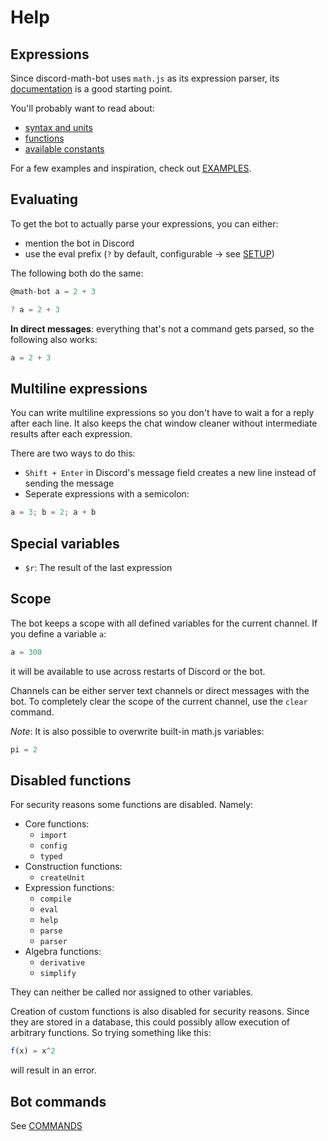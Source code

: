 Help
====

## Expressions

Since discord-math-bot uses `math.js` as its expression parser, its [documentation](http://mathjs.org/docs/index.html) is a good starting point.

You'll probably want to read about:
- [syntax and units](http://mathjs.org/docs/expressions/syntax.html)
- [functions](http://mathjs.org/docs/reference/functions.html)
- [available constants](http://mathjs.org/docs/reference/constants.html)

For a few examples and inspiration, check out [EXAMPLES](EXAMPLES.md).

## Evaluating

To get the bot to actually parse your expressions, you can either:

- mention the bot in Discord
- use the eval prefix (`?` by default, configurable -> see [SETUP](SETUP.md))

The following both do the same:

```js
@math-bot a = 2 + 3
```
```js
? a = 2 + 3
```

**In direct messages**: everything that's not a command gets parsed, so the following also works:
```js
a = 2 + 3
```

## Multiline expressions

You can write multiline expressions so you don't have to wait a for a reply after each line. It also keeps the chat window cleaner without intermediate results after each expression.

There are two ways to do this:
- `Shift + Enter` in Discord's message field creates a new line instead of sending the message
- Seperate expressions with a semicolon:
```js
a = 3; b = 2; a + b
```

## Special variables

- `$r`: The result of the last expression

## Scope

The bot keeps a scope with all defined variables for the current channel. If you define a variable `a`:
```js
a = 300
```
it will be available to use across restarts of Discord or the bot.

Channels can be either server text channels or direct messages with the bot. To completely clear the scope of the current channel, use the `clear` command.

*Note*: It is also possible to overwrite built-in math.js variables:
```js
pi = 2
```

## Disabled functions

For security reasons some functions are disabled. Namely:

- Core functions:
  - `import`
  - `config`
  - `typed`
- Construction functions:
  - `createUnit`
- Expression functions:
  - `compile`
  - `eval`
  - `help`
  - `parse`
  - `parser`
- Algebra functions:
  - `derivative`
  - `simplify`

They can neither be called nor assigned to other variables.

Creation of custom functions is also disabled for security reasons. Since they are stored in a database, this could possibly allow execution of arbitrary functions. So trying something like this:
```js
f(x) = x^2
```
will result in an error.

## Bot commands

See [COMMANDS](COMMANDS.md)
